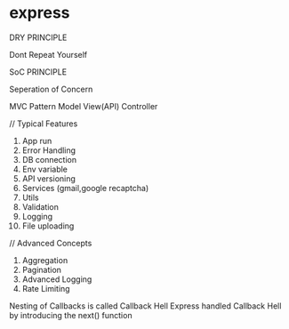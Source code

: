 # express

DRY PRINCIPLE

Dont Repeat Yourself

SoC PRINCIPLE

Seperation of Concern

MVC Pattern
Model View(API) Controller

// Typical Features

1. App run
2. Error Handling
3. DB connection
4. Env variable
5. API versioning
6. Services (gmail,google recaptcha)
7. Utils
8. Validation
9. Logging
10. File uploading

// Advanced Concepts

1. Aggregation
2. Pagination
3. Advanced Logging
4. Rate Limiting

Nesting of Callbacks is called Callback Hell
Express handled Callback Hell by introducing the next() function
